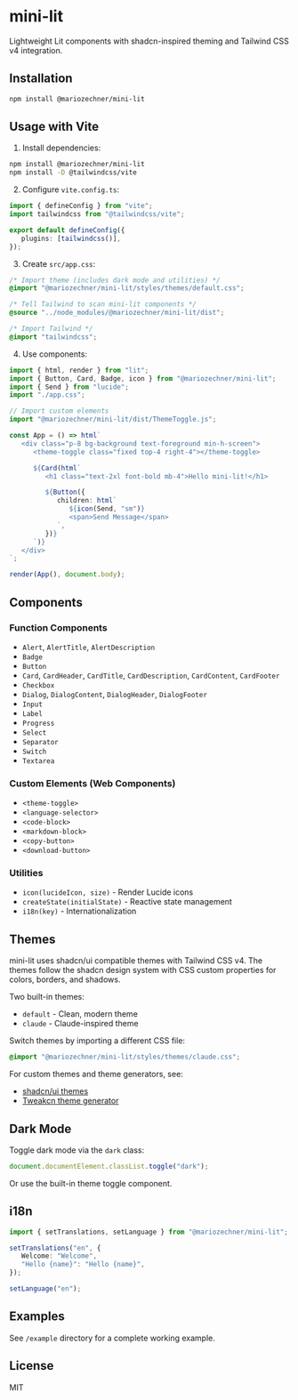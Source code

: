 # mini-lit

Lightweight Lit components with shadcn-inspired theming and Tailwind CSS v4 integration.

## Installation

```bash
npm install @mariozechner/mini-lit
```

## Usage with Vite

1. Install dependencies:

```bash
npm install @mariozechner/mini-lit
npm install -D @tailwindcss/vite
```

2. Configure `vite.config.ts`:

```typescript
import { defineConfig } from "vite";
import tailwindcss from "@tailwindcss/vite";

export default defineConfig({
   plugins: [tailwindcss()],
});
```

3. Create `src/app.css`:

```css
/* Import theme (includes dark mode and utilities) */
@import "@mariozechner/mini-lit/styles/themes/default.css";

/* Tell Tailwind to scan mini-lit components */
@source "../node_modules/@mariozechner/mini-lit/dist";

/* Import Tailwind */
@import "tailwindcss";
```

4. Use components:

```typescript
import { html, render } from "lit";
import { Button, Card, Badge, icon } from "@mariozechner/mini-lit";
import { Send } from "lucide";
import "./app.css";

// Import custom elements
import "@mariozechner/mini-lit/dist/ThemeToggle.js";

const App = () => html`
   <div class="p-8 bg-background text-foreground min-h-screen">
      <theme-toggle class="fixed top-4 right-4"></theme-toggle>

      ${Card(html`
         <h1 class="text-2xl font-bold mb-4">Hello mini-lit!</h1>

         ${Button({
            children: html`
               ${icon(Send, "sm")}
               <span>Send Message</span>
            `,
         })}
      `)}
   </div>
`;

render(App(), document.body);
```

## Components

### Function Components

- `Alert`, `AlertTitle`, `AlertDescription`
- `Badge`
- `Button`
- `Card`, `CardHeader`, `CardTitle`, `CardDescription`, `CardContent`, `CardFooter`
- `Checkbox`
- `Dialog`, `DialogContent`, `DialogHeader`, `DialogFooter`
- `Input`
- `Label`
- `Progress`
- `Select`
- `Separator`
- `Switch`
- `Textarea`

### Custom Elements (Web Components)

- `<theme-toggle>`
- `<language-selector>`
- `<code-block>`
- `<markdown-block>`
- `<copy-button>`
- `<download-button>`

### Utilities

- `icon(lucideIcon, size)` - Render Lucide icons
- `createState(initialState)` - Reactive state management
- `i18n(key)` - Internationalization

## Themes

mini-lit uses shadcn/ui compatible themes with Tailwind CSS v4. The themes follow the shadcn design system with CSS custom properties for colors, borders, and shadows.

Two built-in themes:

- `default` - Clean, modern theme
- `claude` - Claude-inspired theme

Switch themes by importing a different CSS file:

```css
@import "@mariozechner/mini-lit/styles/themes/claude.css";
```

For custom themes and theme generators, see:

- [shadcn/ui themes](https://ui.shadcn.com/themes)
- [Tweakcn theme generator](https://tweakcn.com/)

## Dark Mode

Toggle dark mode via the `dark` class:

```javascript
document.documentElement.classList.toggle("dark");
```

Or use the built-in theme toggle component.

## i18n

```typescript
import { setTranslations, setLanguage } from "@mariozechner/mini-lit";

setTranslations("en", {
   Welcome: "Welcome",
   "Hello {name}": "Hello {name}",
});

setLanguage("en");
```

## Examples

See `/example` directory for a complete working example.

## License

MIT
